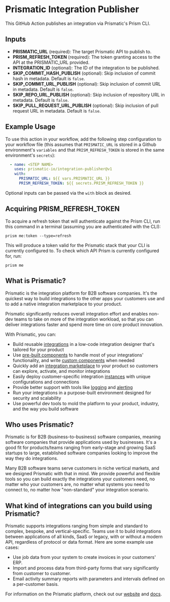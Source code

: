 # Prismatic Integration Publisher

This GitHub Action publishes an integration via Prismatic's Prism CLI.

## Inputs

- **PRISMATIC_URL** (required): The target Prismatic API to publish to.
- **PRISM_REFRESH_TOKEN** (required): The token granting access to the API at the PRISMATIC_URL provided.
- **INTEGRATION_ID** (optional): The ID of the integration to be published.
- **SKIP_COMMIT_HASH_PUBLISH** (optional): Skip inclusion of commit hash in metadata. Default is `false`.
- **SKIP_COMMIT_URL_PUBLISH** (optional): Skip inclusion of commit URL in metadata. Default is `false`.
- **SKIP_REPO_URL_PUBLISH** (optional): Skip inclusion of repository URL in metadata. Default is `false`.
- **SKIP_PULL_REQUEST_URL_PUBLISH** (optional): Skip inclusion of pull request URL in metadata. Default is `false`.

## Example Usage

To use this action in your workflow, add the following step configuration to your workflow file (this assumes that `PRISMATIC_URL` is stored in a Github environment's `variables` and that `PRISM_REFRESH_TOKEN` is stored in the same environment's `secrets`):

```yaml
  - name: <STEP NAME>
    uses: prismatic-io/integration-publisher@v1
    with:
      PRISMATIC_URL: ${{ vars.PRISMATIC_URL }}
      PRISM_REFRESH_TOKEN: ${{ secrets.PRISM_REFRESH_TOKEN }}
```
Optional inputs can be passed via the `with` block as desired. 

## Acquiring PRISM_REFRESH_TOKEN

To acquire a refresh token that will authenticate against the Prism CLI, run this command in a terminal (assuming you are authenticated with the CLI):
```
prism me:token --type=refresh
```
This will produce a token valid for the Prismatic stack that your CLI is currently configured to. To check which API Prism is currently configured for, run:
```
prism me
```

## What is Prismatic?

Prismatic is the integration platform for B2B software companies. It's the quickest way to build integrations to the other apps your customers use and to add a native integration marketplace to your product.

Prismatic significantly reduces overall integration effort and enables non-dev teams to take on more of the integration workload, so that you can deliver integrations faster and spend more time on core product innovation.

With Prismatic, you can:

- Build reusable [integrations](https://prismatic.io/docs/integrations) in a low-code integration designer that's tailored for your product
- Use [pre-built components](https://prismatic.io/docs/components/component-catalog) to handle most of your integrations' functionality, and write [custom components](https://prismatic.io/docs/custom-components/writing-custom-components) when needed
- Quickly add an [integration marketplace](https://prismatic.io/docs/integration-marketplace) to your product so customers can explore, activate, and monitor integrations
- Easily deploy customer-specific integration [instances](https://prismatic.io/docs/instances) with unique configurations and connections
- Provide better support with tools like [logging](https://prismatic.io/docs/logging) and [alerting](https://prismatic.io/docs/monitoring-and-alerting)
- Run your integrations in a purpose-built environment designed for security and scalability
- Use powerful dev tools to mold the platform to your product, industry, and the way you build software

## Who uses Prismatic?

Prismatic is for B2B (business-to-business) software companies, meaning software companies that provide applications used by businesses. It's a good fit for products/teams ranging from early-stage and growing SaaS startups to large, established software companies looking to improve the way they do integrations.

Many B2B software teams serve customers in niche vertical markets, and we designed Prismatic with that in mind. We provide powerful and flexible tools so you can build exactly the integrations your customers need, no matter who your customers are, no matter what systems you need to connect to, no matter how "non-standard" your integration scenario.

## What kind of integrations can you build using Prismatic?

Prismatic supports integrations ranging from simple and standard to complex, bespoke, and vertical-specific.
Teams use it to build integrations between applications of all kinds, SaaS or legacy, with or without a modern API, regardless of protocol or data format.
Here are some example use cases:

- Use job data from your system to create invoices in your customers' ERP.
- Import and process data from third-party forms that vary significantly from customer to customer.
- Email activity summary reports with parameters and intervals defined on a per-customer basis.

For information on the Prismatic platform, check out our [website](https://prismatic.io) and [docs](https://prismatic.io/docs).

